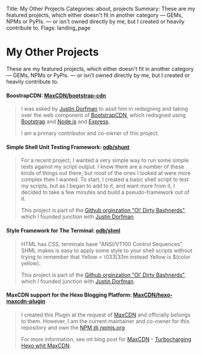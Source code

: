 Title: My Other Projects
Categories: about, projects
Summary: These are my featured projects, which either doesn't fit in another category &mdash; GEMs, NPMs or PyPIs. &mdash; or isn't owned directly by me, but I created or heavily contribute to.
Flags: landing_page

# My Other Projects

These are my featured projects, which either doesn't fit in another category &mdash; GEMs, NPMs or PyPIs. &mdash; or isn't owned directly by me, but I created or heavily contribute to.

#### BoostrapCDN: [MaxCDN/bootstrap-cdn](https://github.com/MaxCDN/bootstrap-cdn)

> I was asked by [Justin Dorfman](https://twitter.com/jdorfman) to assit him in redsigning and taking over the web component of [BootstrapCDN](http://www.bootstrapcdn.com), which redisgned using [Bootstrap](http://getbootstrap.com/) and [Node.js](/nodejs) and [Express](/express).
>
> I am a primary contributor and co-owner of this project.

#### Simple Shell Unit Testing Framework: [odb/shunt](https://github.com/odb/shunt)

> For a recent project, I wanted a very simple way to run some simple tests against my script output. I know there are a number of these kinds of things out there, but most of the ones I looked at were more complex then I wanted. To start, I created a basic shell script to test my scripts, but as I began to add to it, and want more from it, I decided to take a few minutes and build a pseudo-framework out of it.
>
> This project is part of the [Github orginzation "Ol' Dirty Bashnerds"](https://github.com), which I founded junction with [Justin Dorfman](https://twitter.com/jdorfman).

#### Style Framework for The Terminal: [odb/shml](https://github.com/odb/shml)

> HTML has CSS, terminals have "ANSI/VT100 Control Sequences". SHML makes is easy to apply some style to your shell scripts without trying to remember that Yellow = \033[33m instead Yellow is $(color yellow).
>
> This project is part of the [Github orginzation "Ol' Dirty Bashnerds"](https://github.com), which I founded junction with [Justin Dorfman](https://twitter.com/jdorfman).

#### MaxCDN support for the Hexo Blogging Platform: [MaxCDN/hexo-maxcdn-plugin](https://github.com/MaxCDN/hexo-maxcdn-plugin)

> I created this Plugin at the request of [MaxCDN] and officially belongs to them. However, I am the current maintainer and co-owner for this repository and own the [NPM @ npmjs.org](https://npmjs.org/package/hexo-maxcdn-plugin)
> 
> For more information, see mt blog post for [MaxCDN] &ndash; [Turbocharging Hexo whit MaxCDN](http://blog.maxcdn.com/turbocharging-hexo-maxcdn/).

[MaxCDN]: http://www.maxcdn.com/
